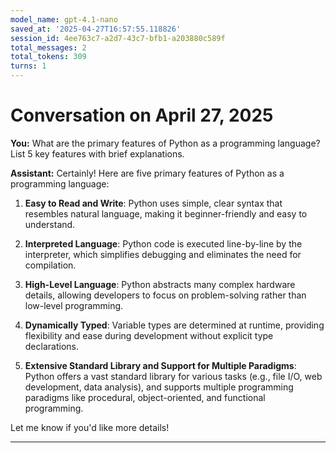 ```yaml
---
model_name: gpt-4.1-nano
saved_at: '2025-04-27T16:57:55.118826'
session_id: 4ee763c7-a2d7-43c7-bfb1-a203880c589f
total_messages: 2
total_tokens: 309
turns: 1
---
```


# Conversation on April 27, 2025

**You:**
What are the primary features of Python as a programming language? List 5 key features with brief explanations.

**Assistant:**
Certainly! Here are five primary features of Python as a programming language:

1. **Easy to Read and Write**: Python uses simple, clear syntax that resembles natural language, making it beginner-friendly and easy to understand.

2. **Interpreted Language**: Python code is executed line-by-line by the interpreter, which simplifies debugging and eliminates the need for compilation.

3. **High-Level Language**: Python abstracts many complex hardware details, allowing developers to focus on problem-solving rather than low-level programming.

4. **Dynamically Typed**: Variable types are determined at runtime, providing flexibility and ease during development without explicit type declarations.

5. **Extensive Standard Library and Support for Multiple Paradigms**: Python offers a vast standard library for various tasks (e.g., file I/O, web development, data analysis), and supports multiple programming paradigms like procedural, object-oriented, and functional programming.

Let me know if you'd like more details!

---